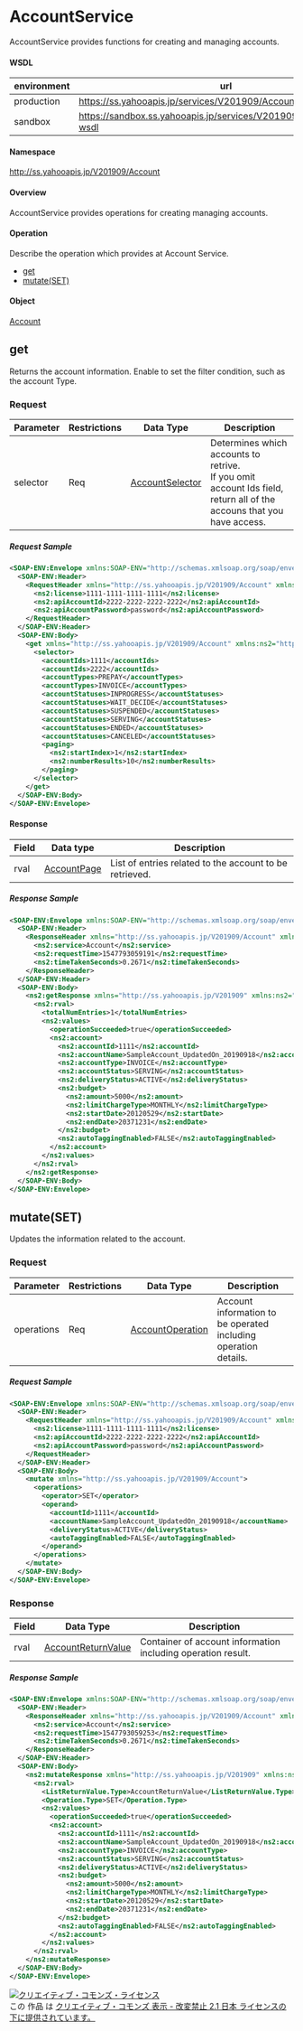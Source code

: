 # AccountService
AccountService provides functions for creating and managing accounts.

#### WSDL
| environment | url |
|---|---|
| production  | https://ss.yahooapis.jp/services/V201909/AccountService?wsdl|
| sandbox  | https://sandbox.ss.yahooapis.jp/services/V201909/AccountService?wsdl|

#### Namespace
http://ss.yahooapis.jp/V201909/Account

#### Overview
AccountService provides operations for creating managing accounts.

#### Operation
Describe the operation which provides at Account Service.

+ [get](#get)
+ [mutate(SET)](#mutateset)

#### Object
[Account](../data/Account)

## get
Returns the account information. Enable to set the filter condition, such as the account Type.

### Request
| Parameter | Restrictions | Data Type | Description |
|---|---|---|---|
| selector | Req | [AccountSelector](../data/Account/AccountSelector.md) | Determines which accounts to retrive. <br>If you omit account Ids field, return all of the accouns that you have access.|

##### Request Sample
```xml
<SOAP-ENV:Envelope xmlns:SOAP-ENV="http://schemas.xmlsoap.org/soap/envelope/">
  <SOAP-ENV:Header>
    <RequestHeader xmlns="http://ss.yahooapis.jp/V201909/Account" xmlns:ns2="http://ss.yahooapis.jp/V201909">
      <ns2:license>1111-1111-1111-1111</ns2:license>
      <ns2:apiAccountId>2222-2222-2222-2222</ns2:apiAccountId>
      <ns2:apiAccountPassword>password</ns2:apiAccountPassword>
    </RequestHeader>
  </SOAP-ENV:Header>
  <SOAP-ENV:Body>
    <get xmlns="http://ss.yahooapis.jp/V201909/Account" xmlns:ns2="http://ss.yahooapis.jp/V201909">
      <selector>
        <accountIds>1111</accountIds>
        <accountIds>2222</accountIds>
        <accountTypes>PREPAY</accountTypes>
        <accountTypes>INVOICE</accountTypes>
        <accountStatuses>INPROGRESS</accountStatuses>
        <accountStatuses>WAIT_DECIDE</accountStatuses>
        <accountStatuses>SUSPENDED</accountStatuses>
        <accountStatuses>SERVING</accountStatuses>
        <accountStatuses>ENDED</accountStatuses>
        <accountStatuses>CANCELED</accountStatuses>
        <paging>
          <ns2:startIndex>1</ns2:startIndex>
          <ns2:numberResults>10</ns2:numberResults>
        </paging>
      </selector>
    </get>
  </SOAP-ENV:Body>
</SOAP-ENV:Envelope>
```

#### Response
| Field | Data type | Description |
|---|---|---|
| rval | [AccountPage](../data/Account/AccountPage.md) | List of entries related to the account to be retrieved. |

##### Response Sample
```xml
<SOAP-ENV:Envelope xmlns:SOAP-ENV="http://schemas.xmlsoap.org/soap/envelope/">
  <SOAP-ENV:Header>
    <ResponseHeader xmlns="http://ss.yahooapis.jp/V201909/Account" xmlns:ns2="http://ss.yahooapis.jp/V201909">
      <ns2:service>Account</ns2:service>
      <ns2:requestTime>1547793059191</ns2:requestTime>
      <ns2:timeTakenSeconds>0.2671</ns2:timeTakenSeconds>
    </ResponseHeader>
  </SOAP-ENV:Header>
  <SOAP-ENV:Body>
    <ns2:getResponse xmlns="http://ss.yahooapis.jp/V201909" xmlns:ns2="http://ss.yahooapis.jp/V201909/Account">
      <ns2:rval>
        <totalNumEntries>1</totalNumEntries>
        <ns2:values>
          <operationSucceeded>true</operationSucceeded>
          <ns2:account>
            <ns2:accountId>1111</ns2:accountId>
            <ns2:accountName>SampleAccount_UpdatedOn_20190918</ns2:accountName>
            <ns2:accountType>INVOICE</ns2:accountType>
            <ns2:accountStatus>SERVING</ns2:accountStatus>
            <ns2:deliveryStatus>ACTIVE</ns2:deliveryStatus>
            <ns2:budget>
              <ns2:amount>5000</ns2:amount>
              <ns2:limitChargeType>MONTHLY</ns2:limitChargeType>
              <ns2:startDate>20120529</ns2:startDate>
              <ns2:endDate>20371231</ns2:endDate>
            </ns2:budget>
            <ns2:autoTaggingEnabled>FALSE</ns2:autoTaggingEnabled>
          </ns2:account>
        </ns2:values>
      </ns2:rval>
    </ns2:getResponse>
  </SOAP-ENV:Body>
</SOAP-ENV:Envelope>
```

## mutate(SET)
Updates the information related to the account.

### Request
| Parameter | Restrictions | Data Type | Description |
|---|---|---|---|
| operations | Req | [AccountOperation](../data/Account/AccountOperation.md) | Account information to be operated including operation details. |

##### Request Sample
```xml
<SOAP-ENV:Envelope xmlns:SOAP-ENV="http://schemas.xmlsoap.org/soap/envelope/">
  <SOAP-ENV:Header>
    <RequestHeader xmlns="http://ss.yahooapis.jp/V201909/Account" xmlns:ns2="http://ss.yahooapis.jp/V201909">
      <ns2:license>1111-1111-1111-1111</ns2:license>
      <ns2:apiAccountId>2222-2222-2222-2222</ns2:apiAccountId>
      <ns2:apiAccountPassword>password</ns2:apiAccountPassword>
    </RequestHeader>
  </SOAP-ENV:Header>
  <SOAP-ENV:Body>
    <mutate xmlns="http://ss.yahooapis.jp/V201909/Account">
      <operations>
        <operator>SET</operator>
        <operand>
          <accountId>1111</accountId>
          <accountName>SampleAccount_UpdatedOn_20190918</accountName>
          <deliveryStatus>ACTIVE</deliveryStatus>
          <autoTaggingEnabled>FALSE</autoTaggingEnabled>
        </operand>
      </operations>
    </mutate>
  </SOAP-ENV:Body>
</SOAP-ENV:Envelope>
```

### Response
| Field | Data Type | Description |
|---|---|---|
| rval | [AccountReturnValue](../data/Account/AccountReturnValue.md) | Container of account information including operation result.|

##### Response Sample
```xml
<SOAP-ENV:Envelope xmlns:SOAP-ENV="http://schemas.xmlsoap.org/soap/envelope/">
  <SOAP-ENV:Header>
    <ResponseHeader xmlns="http://ss.yahooapis.jp/V201909/Account" xmlns:ns2="http://ss.yahooapis.jp/V201909">
      <ns2:service>Account</ns2:service>
      <ns2:requestTime>1547793059253</ns2:requestTime>
      <ns2:timeTakenSeconds>0.2671</ns2:timeTakenSeconds>
    </ResponseHeader>
  </SOAP-ENV:Header>
  <SOAP-ENV:Body>
    <ns2:mutateResponse xmlns="http://ss.yahooapis.jp/V201909" xmlns:ns2="http://ss.yahooapis.jp/V201909/Account">
      <ns2:rval>
        <ListReturnValue.Type>AccountReturnValue</ListReturnValue.Type>
        <Operation.Type>SET</Operation.Type>
        <ns2:values>
          <operationSucceeded>true</operationSucceeded>
          <ns2:account>
            <ns2:accountId>1111</ns2:accountId>
            <ns2:accountName>SampleAccount_UpdatedOn_20190918</ns2:accountName>
            <ns2:accountType>INVOICE</ns2:accountType>
            <ns2:accountStatus>SERVING</ns2:accountStatus>
            <ns2:deliveryStatus>ACTIVE</ns2:deliveryStatus>
            <ns2:budget>
              <ns2:amount>5000</ns2:amount>
              <ns2:limitChargeType>MONTHLY</ns2:limitChargeType>
              <ns2:startDate>20120529</ns2:startDate>
              <ns2:endDate>20371231</ns2:endDate>
            </ns2:budget>
            <ns2:autoTaggingEnabled>FALSE</ns2:autoTaggingEnabled>
          </ns2:account>
        </ns2:values>
      </ns2:rval>
    </ns2:mutateResponse>
  </SOAP-ENV:Body>
</SOAP-ENV:Envelope>
```

<a rel="license" href="http://creativecommons.org/licenses/by-nd/2.1/jp/"><img alt="クリエイティブ・コモンズ・ライセンス" style="border-width:0" src="https://i.creativecommons.org/l/by-nd/2.1/jp/88x31.png" /></a><br />この 作品 は <a rel="license" href="http://creativecommons.org/licenses/by-nd/2.1/jp/">クリエイティブ・コモンズ 表示 - 改変禁止 2.1 日本 ライセンスの下に提供されています。</a>
